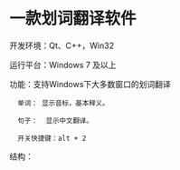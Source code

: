 一款划词翻译软件
==========
开发环境：Qt、C++，Win32

运行平台：Windows 7 及以上


功能：支持Windows下大多数窗口的划词翻译

      单词： 显示音标，基本释义。
      
      句子：  显示中文翻译。
      
      开关快捷键：alt + 2
结构：
    
